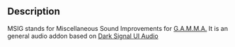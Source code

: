 ## Description
MSIG stands for Miscellaneous Sound Improvements for [G.A.M.M.A.](https://github.com/Grokitach/Stalker_GAMMA)
It is an general audio addon based on [Dark Signal UI Audio]([https://www.moddb.com/mods/stalker-anomaly/addons/dark-signal-stand-alone-weapon-audio](https://www.moddb.com/addons/dark-signal-ui-sounds))
